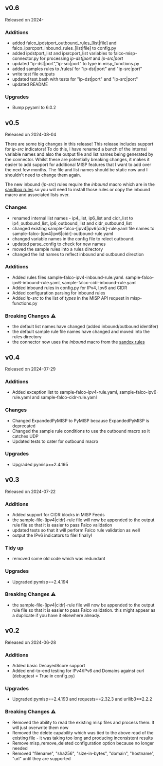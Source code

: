 ## v0.6

Released on 2024-

### Additions
* added falco_ipdstport_outbound_rules_[list|file] and falco_ipsrcport_inbound_rules_[list|file] to config.py
* added ipdstport_list and ipsrcport_list variables to falco-misp-connector.py for processing *ip-dst|port* and *ip-src|port*
* updated  "ip-dst|port","ip-src|port" to type in misp_functions.py
* added samples rules to /rules/ for "ip-dst|port" and "ip-src|port"
* write test file outputs
* updated test.bash with tests for "ip-dst|port" and "ip-src|port"
* updated README

### Upgrades
* Bump pyyaml to 6.0.2


## v0.5

Released on 2024-08-04

There are some big changes in this release!  This release includes support for *ip-src* indicators!  To do this, I have renamed a bunch of the internal variable names and also the output file and list names being generated by the connector.  Whilst these are potentially breaking changes, it makes it easier to add support for additional MISP features that I want to add over the next few months.  The file and list names should be static now and I shouldn't need to change them again.

The new inbound (*ip-src*) rules require the *inbound* macro which are in the [sandbox rules](https://github.com/falcosecurity/rules/blob/main/rules/falco-sandbox_rules.yaml) so you will need to install those rules or copy the inbound macro and associated lists over.

### Changes
* renamed internal list names - ip4_list, ip6_list and cidr_list to ip4_outbound_list, ip6_outbound_list and cidr_outbound_list
* changed existing sample-falco-[ipv4|ipv6|cidr]-rule.yaml file names to sample-falco-[ipv4|ipv6|cidr]-outbound-rule.yaml
* changed variable names in the config file to relect outbound.
* updated parse_config to check for new names
* moved the sample rules into a rules directory
* changed the list names to reflect inbound and outbound direction

### Additions
* Added rules files sample-falco-ipv4-inbound-rule.yaml. sample-falco-ipv6-inbound-rule.yaml, sample-falco-cidr-inbound-rule.yaml
* Added inbound rules in config.py for IPv4, Ipv6 and CIDR 
* Added configuration parsing for inbound rules
* Added *ip-src* to the list of *types* in the MISP API request in misp-functions.py

### Breaking Changes :warning:
* the default list names have changed (added inbound/outbound identifer)
* the default sample rule file names have changed and moved into the rules directory
* the connector now uses the *inbound* macro from the [sandox rules](https://github.com/falcosecurity/rules/blob/main/rules/falco-sandbox_rules.yaml)


## v0.4

Released on 2024-07-29

### Additions
* Added exception list to sample-falco-ipv4-rule.yaml, sample-falco-ipv6-rule.yaml and sample-falco-cidr-rule.yaml

### Changes
* Changed ExpandedPyMISP to PyMISP because ExpandedPyMISP is deprecated
* Changed the sample rule conditions to use the outbound macro so it catches UDP
* Updated tests to cater for outbound macro

### Upgrades
* Upgraded pymisp==2.4.195

## v0.3

Released on 2024-07-22

### Additions
* Added support for CIDR blocks in MISP Feeds
* the sample-file-[ipv4|cidr]-rule file will now be appended to the output rule file so that it is easier to pass Falco validation
* updated tests so that it will perform Falco rule validation as well
* output the IPv6 indicators to file!  finally!

### Tidy up
* removed some old code which was redundant

### Upgrades
* Upgraded pymisp==2.4.194

### Breaking Changes :warning:
* the sample-file-[ipv4|cidr]-rule file will now be appended to the output rule file so that it is easier to pass Falco validation.  this might appear as a duplicate if you have it elsewhere already.

## v0.2

Released on 2024-06-28

### Additions
* Added basic DecayedScore support
* Added end-to-end testing for IPv4/IPv6 and Domains against curl (debugtest = True in config.py)

### Upgrades
* Upgraded pymisp==2.4.193 and requests==2.32.3 and urllib3==2.2.2

### Breaking Changes :warning:
* Removed the ability to read the existing misp files and process them.  It will just overwrite them now
* Removed the delete capability which was tied to the above read of the existing file - it was taking too long and producing inconsistent results
* Remove misp_remove_deleted configuration option because no longer needed
* Removed "filename", "sha256", "size-in-bytes", "domain", "hostname", "url" until they are supported
